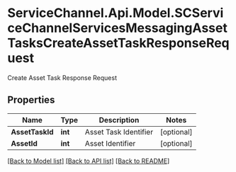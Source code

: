 # ServiceChannel.Api.Model.SCServiceChannelServicesMessagingAssetTasksCreateAssetTaskResponseRequest
Create Asset Task Response Request

## Properties

Name | Type | Description | Notes
------------ | ------------- | ------------- | -------------
**AssetTaskId** | **int** | Asset Task Identifier | [optional] 
**AssetId** | **int** | Asset Identifier | [optional] 

[[Back to Model list]](../README.md#documentation-for-models) [[Back to API list]](../README.md#documentation-for-api-endpoints) [[Back to README]](../README.md)

